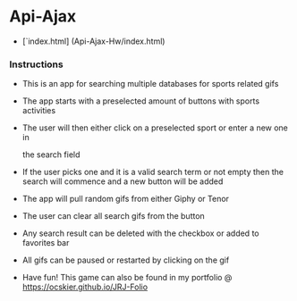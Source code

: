 # Api-Ajax


* [`index.html] (Api-Ajax-Hw/index.html)

### Instructions

* This is an app for searching multiple databases for sports related gifs

* The app starts with a preselected amount of buttons with sports activities

* The user will then either click on a preselected sport or enter a new one in

    the search field

* If the user picks one and it is a valid search term or not empty then the search
    will commence and a new button will be added

* The app will pull random gifs from either Giphy or Tenor

* The user can clear all search gifs from the button

* Any search result can be deleted with the checkbox or added to favorites bar

* All gifs can be paused or restarted by clicking on the gif

* Have fun! This game can also be found in my portfolio @ https://ocskier.github.io/JRJ-Folio
